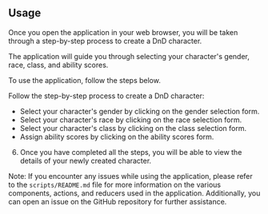 ## Usage

Once you open the application in your web browser, you will be taken through a step-by-step process to create a DnD character.

The application will guide you through selecting your character's gender, race, class, and ability scores.

To use the application, follow the steps below.

Follow the step-by-step process to create a DnD character:

- Select your character's gender by clicking on the gender selection form.
- Select your character's race by clicking on the race selection form.
- Select your character's class by clicking on the class selection form.
- Assign ability scores by clicking on the ability scores form.

6. Once you have completed all the steps, you will be able to view the details of your newly created character.

Note: If you encounter any issues while using the application, please refer to the `scripts/README.md` file for more information on the various components, actions, and reducers used in the application. Additionally, you can open an issue on the GitHub repository for further assistance.